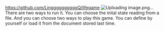 https://github.com/LinggggggggggQ/lifegame
![Uploading image.png…]()
There are two ways to run it. You can choose the inital state reading from a file. And you can choose two ways to play this game. You can define by yourself or load it 
from the document stored last time.

